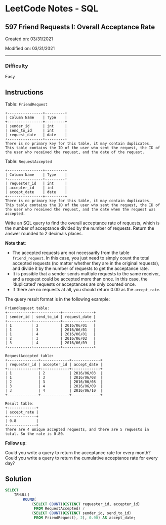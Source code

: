 # LeetCode Notes - SQL

## 597 Friend Requests I: Overall Acceptance Rate

Created on: 03/31/2021

Modified on: 03/31/2021

---

### Difficulty

Easy

## Instructions

Table: `FriendRequest`

```
+----------------+---------+
| Column Name    | Type    |
+----------------+---------+
| sender_id      | int     |
| send_to_id     | int     |
| request_date   | date    |
+----------------+---------+
There is no primary key for this table, it may contain duplicates.
This table contains the ID of the user who sent the request, the ID of the user who received the request, and the date of the request.
```

Table: `RequestAccepted`

```
+----------------+---------+
| Column Name    | Type    |
+----------------+---------+
| requester_id   | int     |
| accepter_id    | int     |
| accept_date    | date    |
+----------------+---------+
There is no primary key for this table, it may contain duplicates.
This table contains the ID of the user who sent the request, the ID of the user who received the request, and the date when the request was accepted.
```

Write an SQL query to find the overall acceptance rate of requests, which is the number of acceptance divided by the number of requests. Return the answer rounded to 2 decimals places.

**Note that**:

- The accepted requests are not necessarily from the table `friend_request`. In this case, you just need to simply count the total accepted requests (no matter whether they are in the original requests), and divide it by the number of requests to get the acceptance rate.
- It is possible that a sender sends multiple requests to the same receiver, and a request could be accepted more than once. In this case, the ‘duplicated’ requests or acceptances are only counted once.
- If there are no requests at all, you should return 0.00 as the `accept_rate`.

The query result format is in the following example:

```
FriendRequest table:
+-----------+------------+--------------+
| sender_id | send_to_id | request_date |
+-----------+------------+--------------+
| 1         | 2          | 2016/06/01   |
| 1         | 3          | 2016/06/01   |
| 1         | 4          | 2016/06/01   |
| 2         | 3          | 2016/06/02   |
| 3         | 4          | 2016/06/09   |
+-----------+------------+--------------+

RequestAccepted table:
+--------------+-------------+-------------+
| requester_id | accepter_id | accept_date |
+--------------+-------------+-------------+
| 1            | 2           | 2016/06/03  |
| 1            | 3           | 2016/06/08  |
| 2            | 3           | 2016/06/08  |
| 3            | 4           | 2016/06/09  |
| 3            | 4           | 2016/06/10  |
+--------------+-------------+-------------+

Result table:
+-------------+
| accept_rate |
+-------------+
| 0.8         |
+-------------+
There are 4 unique accepted requests, and there are 5 requests in total. So the rate is 0.80.
```

**Follow up**:

Could you write a query to return the acceptance rate for every month?
Could you write a query to return the cumulative acceptance rate for every day?


## Solution

```sql
SELECT
    IFNULL(
        ROUND(
            (SELECT COUNT(DISTINCT requester_id, accepter_id)
             FROM RequestAccepted) /
            (SELECT COUNT(DISTINCT sender_id, send_to_id)
             FROM FriendRequest), 2), 0.00) AS accept_date;
```
